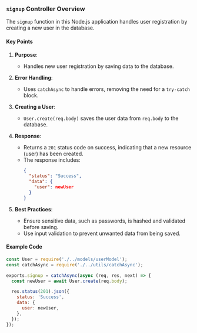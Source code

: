 ### `signup` Controller Overview

The `signup` function in this Node.js application handles user registration by creating a new user in the database.

#### Key Points

1. **Purpose**:

   - Handles new user registration by saving data to the database.

2. **Error Handling**:

   - Uses `catchAsync` to handle errors, removing the need for a `try-catch` block.

3. **Creating a User**:

   - `User.create(req.body)` saves the user data from `req.body` to the database.

4. **Response**:

   - Returns a `201` status code on success, indicating that a new resource (user) has been created.
   - The response includes:
     ```json
     {
       "status": "Success",
       "data": {
         "user": newUser
       }
     }
     ```

5. **Best Practices**:
   - Ensure sensitive data, such as passwords, is hashed and validated before saving.
   - Use input validation to prevent unwanted data from being saved.

#### Example Code

```javascript
const User = require('./../models/userModel');
const catchAsync = require('./../utils/catchAsync');

exports.signup = catchAsync(async (req, res, next) => {
  const newUser = await User.create(req.body);

  res.status(201).json({
    status: 'Success',
    data: {
      user: newUser,
    },
  });
});
```
